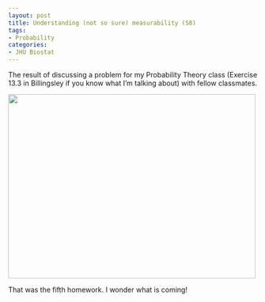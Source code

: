 ```yaml
---
layout: post
title: Understanding (not so sure) measurability (S8)
tags:
- Probability
categories:
- JHU Biostat
---
```

<p>The result of discussing a problem for my Probability Theory class (Exercise 13.3 in Billingsley if you know what I&#8217;m talking about) with fellow classmates.</p>
<p><img height="373" src="https://lh6.googleusercontent.com/-ZMOWecrAYgI/UI8MOtm88II/AAAAAAAAeq8/pC7B7JQdOmI/s640/IMG_0199.JPG" width="500"/></p>
<p>That was the fifth homework. I wonder what is coming!</p>
